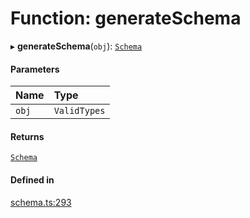 # Function: generateSchema

▸ **generateSchema**(`obj`): [`Schema`](../types/Schema.md)

#### Parameters

| Name | Type |
| :------ | :------ |
| `obj` | `ValidTypes` |

#### Returns

[`Schema`](../types/Schema.md)

#### Defined in

[schema.ts:293](https://github.com/coda/packs-sdk/blob/main/schema.ts#L293)
